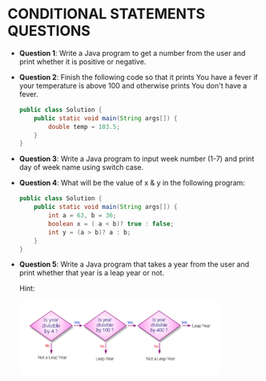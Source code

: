 # CONDITIONAL STATEMENTS QUESTIONS

- **Question 1**: Write a Java program to get a number from the user and print whether it is positive or negative.

- **Question 2**: Finish the following code so that it prints You have a fever if your temperature is above 100 and otherwise prints You don't have a fever.

    ```java
    public class Solution { 
        public static void main(String args[]) {
            double temp = 103.5;
        }
    }
    ```

- **Question 3**: Write a Java program to input week number (1-7) and print day of week name using switch case.

- **Question 4**: What will be the value of x & y in the following program:

    ```java
    public class Solution {
        public static void main(String args[]) {
            int a = 63, b = 36;
            boolean x = ( a < b)? true : false;
            int y = (a > b)? a : b;
        }
    }
    ```

- **Question 5**: Write a Java program that takes a year from the user and print whether that year is a leap year or not.

    Hint: <br>

    <img src="./assets/img.png" alt="leap year" width="400" height="150">

